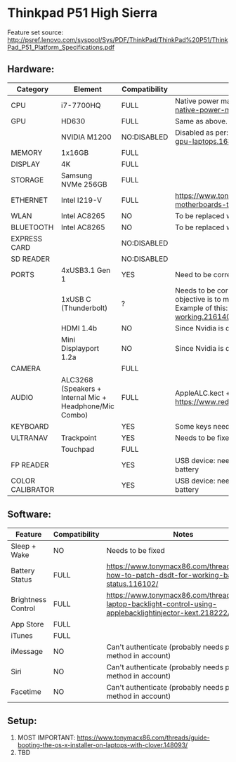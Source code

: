 # Thinkpad P51 High Sierra

Feature set source: http://psref.lenovo.com/syspool/Sys/PDF/ThinkPad/ThinkPad%20P51/ThinkPad_P51_Platform_Specifications.pdf

## Hardware:

| Category | Element | Compatibility | Notes |
| ------------- | ------------- | ------------- | ------------- | 
| CPU | i7-7700HQ | FULL | Native power management works correctly, as per: https://www.tonymacx86.com/threads/guide-native-power-management-for-laptops.175801/
| GPU | HD630 | FULL | Same as above. Full hardware acceleration.					
| | NVIDIA M1200 | NO:DISABLED | Disabled as per: https://www.tonymacx86.com/threads/guide-disabling-discrete-graphics-in-dual-gpu-laptops.163772/ |
| MEMORY | 1x16GB | FULL | |
| DISPLAY | 4K | FULL | |
| STORAGE | Samsung NVMe 256GB | FULL | |
| ETHERNET | Intel I219-V | FULL | https://www.tonymacx86.com/threads/intel-i219-ethernet-drivers-for-skylake-100-series-motherboards-testing.180995/ |
| WLAN | Intel AC8265 | NO | To be replaced with BCM94352Z with FULL compatibility |
| BLUETOOTH | Intel AC8265 | NO | To be replaced with BCM94352Z with FULL compatibility |
| EXPRESS CARD | | NO:DISABLED | |
| SD READER | | NO:DISABLED | |
| PORTS | 4xUSB3.1 Gen 1 | YES | Need to be correctly setup through USBInjectAll.kext + custom SSDT |
| | 1xUSB C (Thunderbolt) | ? | Needs to be correctly tested and setup as above. Thunderbolt will probably never work, but USB C yes, objective is to make it a substitute for HDMI/Mini Displayport/VGA through Macbook cable adapters. Example of this: https://www.tonymacx86.com/threads/xps-9360-usb-c-to-hdmi-audio-still-not-working.216140/|
| | HDMI 1.4b | NO | Since Nvidia is disabled, this port connected to it can't work |
| | Mini Displayport 1.2a | NO | Since Nvidia is disabled, this port connected to it can't work |
| CAMERA | | FULL | |
| AUDIO | ALC3268 (Speakers + Internal Mic + Headphone/Mic Combo) | FULL | AppleALC.kect + Layout #29 as per: https://www.reddit.com/r/hackintosh/comments/4e23w6/guide_native_audio_with_clover_applealckext/ |
| KEYBOARD | | YES | Some keys need to be fixed/setup with SSDT patches |
| ULTRANAV | Trackpoint | YES | Needs to be fixed: movement is not smooth (it's blocky/jumpy) |
| | Touchpad | FULL | |
| FP READER | | YES | USB device: needs to be disabled through USBInjectAll.kext + custom SSDT since not used to preserve battery |
| COLOR CALIBRATOR | | YES | USB device: needs to be disabled through USBInjectAll.kext + custom SSDT since not used to preserve battery |

## Software:

| Feature | Compatibility | Notes |
| ------------- | ------------- | ------------- |
| Sleep + Wake | NO | Needs to be fixed |
| Battery Status | FULL | https://www.tonymacx86.com/threads/guide-how-to-patch-dsdt-for-working-battery-status.116102/ |
| Brightness Control | FULL | https://www.tonymacx86.com/threads/guide-laptop-backlight-control-using-applebacklightinjector-kext.218222/ |
| App Store | FULL | |
| iTunes | FULL | |
| iMessage | NO | Can't authenticate (probably needs payment method in account) |
| Siri | NO | Can't authenticate (probably needs payment method in account) |
| Facetime | NO | Can't authenticate (probably needs payment method in account) |

## Setup:
1) MOST IMPORTANT: https://www.tonymacx86.com/threads/guide-booting-the-os-x-installer-on-laptops-with-clover.148093/
2) TBD
